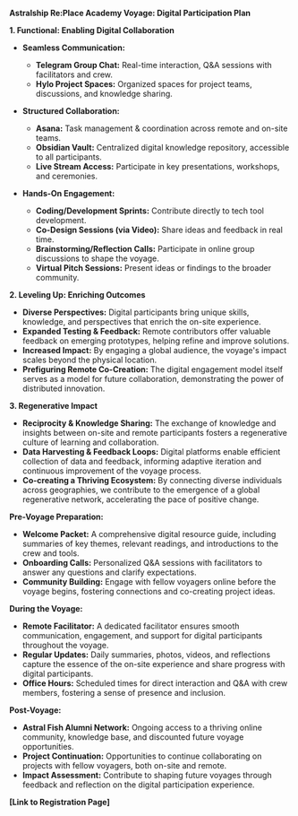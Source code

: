 **Astralship Re:Place Academy Voyage: Digital Participation Plan**

**1. Functional: Enabling Digital Collaboration**

- **Seamless Communication:**
    
    - **Telegram Group Chat:** Real-time interaction, Q&A sessions with facilitators and crew.
    - **Hylo Project Spaces:** Organized spaces for project teams, discussions, and knowledge sharing.
- **Structured Collaboration:**
    
    - **Asana:** Task management & coordination across remote and on-site teams.
    - **Obsidian Vault:** Centralized digital knowledge repository, accessible to all participants.
    - **Live Stream Access:** Participate in key presentations, workshops, and ceremonies.
- **Hands-On Engagement:**
    
    - **Coding/Development Sprints:** Contribute directly to tech tool development.
    - **Co-Design Sessions (via Video):** Share ideas and feedback in real time.
    - **Brainstorming/Reflection Calls:** Participate in online group discussions to shape the voyage.
    - **Virtual Pitch Sessions:** Present ideas or findings to the broader community.

**2. Leveling Up: Enriching Outcomes**

- **Diverse Perspectives:** Digital participants bring unique skills, knowledge, and perspectives that enrich the on-site experience.
- **Expanded Testing & Feedback:** Remote contributors offer valuable feedback on emerging prototypes, helping refine and improve solutions.
- **Increased Impact:** By engaging a global audience, the voyage's impact scales beyond the physical location.
- **Prefiguring Remote Co-Creation:** The digital engagement model itself serves as a model for future collaboration, demonstrating the power of distributed innovation.

**3. Regenerative Impact**

- **Reciprocity & Knowledge Sharing:** The exchange of knowledge and insights between on-site and remote participants fosters a regenerative culture of learning and collaboration.
- **Data Harvesting & Feedback Loops:** Digital platforms enable efficient collection of data and feedback, informing adaptive iteration and continuous improvement of the voyage process.
- **Co-creating a Thriving Ecosystem:** By connecting diverse individuals across geographies, we contribute to the emergence of a global regenerative network, accelerating the pace of positive change.

**Pre-Voyage Preparation:**

- **Welcome Packet:** A comprehensive digital resource guide, including summaries of key themes, relevant readings, and introductions to the crew and tools.
- **Onboarding Calls:** Personalized Q&A sessions with facilitators to answer any questions and clarify expectations.
- **Community Building:** Engage with fellow voyagers online before the voyage begins, fostering connections and co-creating project ideas.

**During the Voyage:**

- **Remote Facilitator:** A dedicated facilitator ensures smooth communication, engagement, and support for digital participants throughout the voyage.
- **Regular Updates:** Daily summaries, photos, videos, and reflections capture the essence of the on-site experience and share progress with digital participants.
- **Office Hours:** Scheduled times for direct interaction and Q&A with crew members, fostering a sense of presence and inclusion.

**Post-Voyage:**

- **Astral Fish Alumni Network:** Ongoing access to a thriving online community, knowledge base, and discounted future voyage opportunities.
- **Project Continuation:** Opportunities to continue collaborating on projects with fellow voyagers, both on-site and remote.
- **Impact Assessment:** Contribute to shaping future voyages through feedback and reflection on the digital participation experience.

**[Link to Registration Page]**